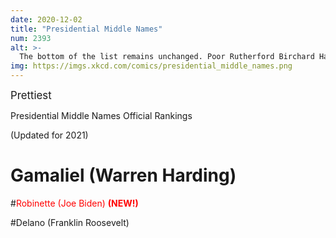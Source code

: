 ```yaml
---
date: 2020-12-02
title: "Presidential Middle Names"
num: 2393
alt: >-
  The bottom of the list remains unchanged. Poor Rutherford Birchard Hayes.
img: https://imgs.xkcd.com/comics/presidential_middle_names.png
---
```

<big>Prettiest</big>

Presidential Middle Names Official Rankings

(Updated for 2021)

# Gamaliel (Warren Harding)

#<span style="color:red">Robinette (Joe Biden) **(NEW!)**</span>

#Delano (Franklin Roosevelt)<br>